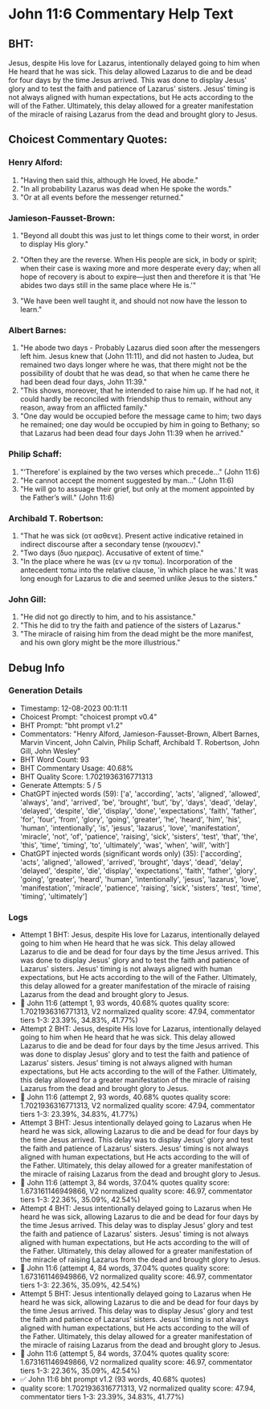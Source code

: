 # John 11:6 Commentary Help Text

## BHT:
Jesus, despite His love for Lazarus, intentionally delayed going to him when He heard that he was sick. This delay allowed Lazarus to die and be dead for four days by the time Jesus arrived. This was done to display Jesus' glory and to test the faith and patience of Lazarus' sisters. Jesus' timing is not always aligned with human expectations, but He acts according to the will of the Father. Ultimately, this delay allowed for a greater manifestation of the miracle of raising Lazarus from the dead and brought glory to Jesus.

## Choicest Commentary Quotes:
### Henry Alford:
1. "Having then said this, although He loved, He abode." 
2. "In all probability Lazarus was dead when He spoke the words." 
3. "Or at all events before the messenger returned."

### Jamieson-Fausset-Brown:
1. "Beyond all doubt this was just to let things come to their worst, in order to display His glory."
 
2. "Often they are the reverse. When His people are sick, in body or spirit; when their case is waxing more and more desperate every day; when all hope of recovery is about to expire—just then and therefore it is that 'He abides two days still in the same place where He is.'"
3. "We have been well taught it, and should not now have the lesson to learn."

### Albert Barnes:
1. "He abode two days - Probably Lazarus died soon after the messengers left him. Jesus knew that (John 11:11), and did not hasten to Judea, but remained two days longer where he was, that there might not be the possibility of doubt that he was dead, so that when he came there he had been dead four days, John 11:39."
2. "This shows, moreover, that he intended to raise him up. If he had not, it could hardly be reconciled with friendship thus to remain, without any reason, away from an afflicted family."
3. "One day would be occupied before the message came to him; two days he remained; one day would be occupied by him in going to Bethany; so that Lazarus had been dead four days John 11:39 when he arrived."

### Philip Schaff:
1. "‘Therefore’ is explained by the two verses which precede..." (John 11:6) 
2. "He cannot accept the moment suggested by man..." (John 11:6) 
3. "He will go to assuage their grief, but only at the moment appointed by the Father’s will." (John 11:6)

### Archibald T. Robertson:
1. "That he was sick (οτ ασθενε). Present active indicative retained in indirect discourse after a secondary tense (ηκουσεν)."
2. "Two days (δυο ημερας). Accusative of extent of time."
3. "In the place where he was (εν ω ην τοπω). Incorporation of the antecedent τοπω into the relative clause, 'in which place he was.' It was long enough for Lazarus to die and seemed unlike Jesus to the sisters."

### John Gill:
1. "He did not go directly to him, and to his assistance."
2. "This he did to try the faith and patience of the sisters of Lazarus."
3. "The miracle of raising him from the dead might be the more manifest, and his own glory might be the more illustrious."


## Debug Info
### Generation Details
- Timestamp: 12-08-2023 00:11:11
- Choicest Prompt: "choicest prompt v0.4"
- BHT Prompt: "bht prompt v1.2"
- Commentators: "Henry Alford, Jamieson-Fausset-Brown, Albert Barnes, Marvin Vincent, John Calvin, Philip Schaff, Archibald T. Robertson, John Gill, John Wesley"
- BHT Word Count: 93
- BHT Commentary Usage: 40.68%
- BHT Quality Score: 1.7021936316771313
- Generate Attempts: 5 / 5
- ChatGPT injected words (59):
	['a', 'according', 'acts', 'aligned', 'allowed', 'always', 'and', 'arrived', 'be', 'brought', 'but', 'by', 'days', 'dead', 'delay', 'delayed', 'despite', 'die', 'display', 'done', 'expectations', 'faith', 'father', 'for', 'four', 'from', 'glory', 'going', 'greater', 'he', 'heard', 'him', 'his', 'human', 'intentionally', 'is', 'jesus', 'lazarus', 'love', 'manifestation', 'miracle', 'not', 'of', 'patience', 'raising', 'sick', 'sisters', 'test', 'that', 'the', 'this', 'time', 'timing', 'to', 'ultimately', 'was', 'when', 'will', 'with']
- ChatGPT injected words (significant words only) (35):
	['according', 'acts', 'aligned', 'allowed', 'arrived', 'brought', 'days', 'dead', 'delay', 'delayed', 'despite', 'die', 'display', 'expectations', 'faith', 'father', 'glory', 'going', 'greater', 'heard', 'human', 'intentionally', 'jesus', 'lazarus', 'love', 'manifestation', 'miracle', 'patience', 'raising', 'sick', 'sisters', 'test', 'time', 'timing', 'ultimately']

### Logs
- Attempt 1 BHT: Jesus, despite His love for Lazarus, intentionally delayed going to him when He heard that he was sick. This delay allowed Lazarus to die and be dead for four days by the time Jesus arrived. This was done to display Jesus' glory and to test the faith and patience of Lazarus' sisters. Jesus' timing is not always aligned with human expectations, but He acts according to the will of the Father. Ultimately, this delay allowed for a greater manifestation of the miracle of raising Lazarus from the dead and brought glory to Jesus.
- 🔄 John 11:6 (attempt 1, 93 words, 40.68% quotes quality score: 1.7021936316771313, V2 normalized quality score: 47.94, commentator tiers 1-3: 23.39%, 34.83%, 41.77%)
- Attempt 2 BHT: Jesus, despite His love for Lazarus, intentionally delayed going to him when He heard that he was sick. This delay allowed Lazarus to die and be dead for four days by the time Jesus arrived. This was done to display Jesus' glory and to test the faith and patience of Lazarus' sisters. Jesus' timing is not always aligned with human expectations, but He acts according to the will of the Father. Ultimately, this delay allowed for a greater manifestation of the miracle of raising Lazarus from the dead and brought glory to Jesus.
- 🔄 John 11:6 (attempt 2, 93 words, 40.68% quotes quality score: 1.7021936316771313, V2 normalized quality score: 47.94, commentator tiers 1-3: 23.39%, 34.83%, 41.77%)
- Attempt 3 BHT: Jesus intentionally delayed going to Lazarus when He heard he was sick, allowing Lazarus to die and be dead for four days by the time Jesus arrived. This delay was to display Jesus' glory and test the faith and patience of Lazarus' sisters. Jesus' timing is not always aligned with human expectations, but He acts according to the will of the Father. Ultimately, this delay allowed for a greater manifestation of the miracle of raising Lazarus from the dead and brought glory to Jesus.
- 🔄 John 11:6 (attempt 3, 84 words, 37.04% quotes quality score: 1.673161146949866, V2 normalized quality score: 46.97, commentator tiers 1-3: 22.36%, 35.09%, 42.54%)
- Attempt 4 BHT: Jesus intentionally delayed going to Lazarus when He heard he was sick, allowing Lazarus to die and be dead for four days by the time Jesus arrived. This delay was to display Jesus' glory and test the faith and patience of Lazarus' sisters. Jesus' timing is not always aligned with human expectations, but He acts according to the will of the Father. Ultimately, this delay allowed for a greater manifestation of the miracle of raising Lazarus from the dead and brought glory to Jesus.
- 🔄 John 11:6 (attempt 4, 84 words, 37.04% quotes quality score: 1.673161146949866, V2 normalized quality score: 46.97, commentator tiers 1-3: 22.36%, 35.09%, 42.54%)
- Attempt 5 BHT: Jesus intentionally delayed going to Lazarus when He heard he was sick, allowing Lazarus to die and be dead for four days by the time Jesus arrived. This delay was to display Jesus' glory and test the faith and patience of Lazarus' sisters. Jesus' timing is not always aligned with human expectations, but He acts according to the will of the Father. Ultimately, this delay allowed for a greater manifestation of the miracle of raising Lazarus from the dead and brought glory to Jesus.
- 🔄 John 11:6 (attempt 5, 84 words, 37.04% quotes quality score: 1.673161146949866, V2 normalized quality score: 46.97, commentator tiers 1-3: 22.36%, 35.09%, 42.54%)
- ✅ John 11:6 bht prompt v1.2 (93 words, 40.68% quotes)
- quality score: 1.7021936316771313, V2 normalized quality score: 47.94, commentator tiers 1-3: 23.39%, 34.83%, 41.77%)